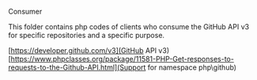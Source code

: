 Consumer

This folder contains php codes of clients who consume the GitHub API v3 for specific repositories and a specific purpose.

[https://developer.github.com/v3](GitHub API v3)
[https://www.phpclasses.org/package/11581-PHP-Get-responses-to-requests-to-the-Github-API.html](Support for namespace php\github)


